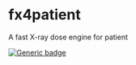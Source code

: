 # fx4patient 
A fast X-ray dose engine for patient

[![Generic badge](https://img.shields.io/badge/Python-3.7-blue.svg)](https://shields.io/)